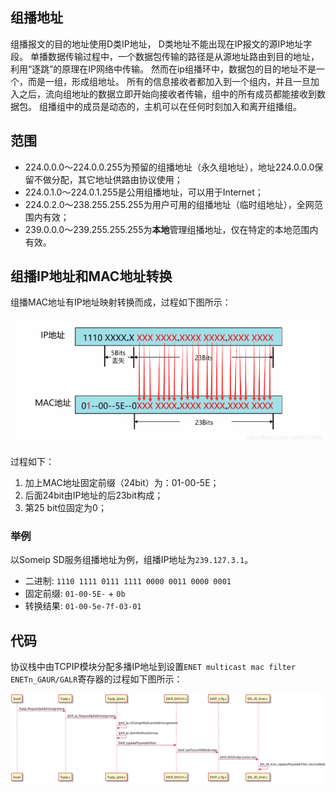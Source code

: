 ## 组播地址

组播报文的目的地址使用D类IP地址， D类地址不能出现在IP报文的源IP地址字段。
单播数据传输过程中，一个数据包传输的路径是从源地址路由到目的地址，利用“逐跳”的原理在IP网络中传输。
然而在ip组播环中，数据包的目的地址不是一个，而是一组，形成组地址。
所有的信息接收者都加入到一个组内，并且一旦加入之后，流向组地址的数据立即开始向接收者传输，组中的所有成员都能接收到数据包。
组播组中的成员是动态的，主机可以在任何时刻加入和离开组播组。

## 范围

- 224.0.0.0～224.0.0.255为预留的组播地址（永久组地址），地址224.0.0.0保留不做分配，其它地址供路由协议使用；
- 224.0.1.0～224.0.1.255是公用组播地址，可以用于Internet；
- 224.0.2.0～238.255.255.255为用户可用的组播地址（临时组地址），全网范围内有效；
- 239.0.0.0～239.255.255.255为**本地**管理组播地址，仅在特定的本地范围内有效。

## 组播IP地址和MAC地址转换

组播MAC地址有IP地址映射转换而成，过程如下图所示：

![multicast ip addr to mac](./images/multicast-01.png)

过程如下：

1. 加上MAC地址固定前缀（24bit）为：01-00-5E；
2. 后面24bit由IP地址的后23bit构成；
3. 第25 bit位固定为0；

### 举例

以Someip SD服务组播地址为例，组播IP地址为`239.127.3.1`。

- 二进制: `1110 1111 0111 1111 0000 0011 0000 0001`
- 固定前缀: `01-00-5E-` + `0b`
- 转换结果: `01-00-5e-7f-03-01`

## 代码

协议栈中由TCPIP模块分配多播IP地址到设置`ENET multicast mac filter ENETn_GAUR/GALR`寄存器的过程如下图所示：

![eth_multicast_mac_code](./images/eth_multicast_mac_code.svg)